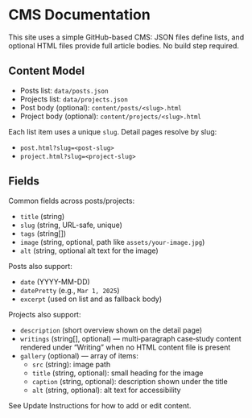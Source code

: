 # CMS Documentation

This site uses a simple GitHub-based CMS: JSON files define lists, and optional HTML files provide full article bodies. No build step required.

## Content Model
- Posts list: `data/posts.json`
- Projects list: `data/projects.json`
- Post body (optional): `content/posts/<slug>.html`
- Project body (optional): `content/projects/<slug>.html`

Each list item uses a unique `slug`. Detail pages resolve by slug:
- `post.html?slug=<post-slug>`
- `project.html?slug=<project-slug>`

## Fields
Common fields across posts/projects:
- `title` (string)
- `slug` (string, URL-safe, unique)
- `tags` (string[])
- `image` (string, optional, path like `assets/your-image.jpg`)
- `alt` (string, optional alt text for the image)

Posts also support:
- `date` (YYYY-MM-DD)
- `datePretty` (e.g., `Mar 1, 2025`)
- `excerpt` (used on list and as fallback body)

Projects also support:
- `description` (short overview shown on the detail page)
- `writings` (string[], optional) — multi‑paragraph case‑study content rendered under “Writing” when no HTML content file is present
- `gallery` (optional) — array of items:
  - `src` (string): image path
  - `title` (string, optional): small heading for the image
  - `caption` (string, optional): description shown under the title
  - `alt` (string, optional): alt text for accessibility

See Update Instructions for how to add or edit content.
